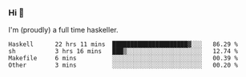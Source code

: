 ### Hi 👋

I'm (proudly) a full time haskeller.

<!--START_SECTION:waka-->

```text
Haskell      22 hrs 11 mins  █████████████████████▓░░░   86.29 %
sh           3 hrs 16 mins   ███▒░░░░░░░░░░░░░░░░░░░░░   12.74 %
Makefile     6 mins          ░░░░░░░░░░░░░░░░░░░░░░░░░   00.39 %
Other        3 mins          ░░░░░░░░░░░░░░░░░░░░░░░░░   00.20 %
```

<!--END_SECTION:waka-->
